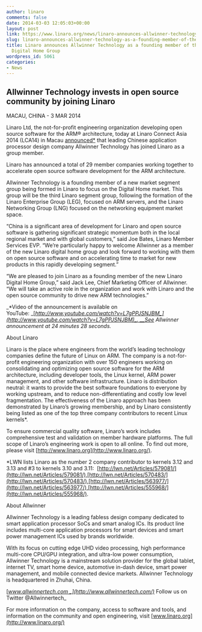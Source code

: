```yaml
---
author: linaro
comments: false
date: 2014-03-03 12:05:03+00:00
layout: post
link: https://www.linaro.org/news/linaro-announces-allwinner-technology-as-a-founding-member-of-the-new-linaro-digital-home-group/
slug: linaro-announces-allwinner-technology-as-a-founding-member-of-the-new-linaro-digital-home-group
title: Linaro announces Allwinner Technology as a founding member of the new Linaro
  Digital Home Group
wordpress_id: 5061
categories:
- News
---
```


## Allwinner Technology invests in open source community by joining Linaro


MACAU, CHINA - 3 MAR 2014

Linaro Ltd, the not-for-profit engineering organization developing open source software for the ARM® architecture, today at Linaro Connect Asia 2014 (LCA14) in Macau [announced*](http://www.youtube.com/watch?v=L7gPPJSNJBM) that leading Chinese application processor design company Allwinner Technology has joined Linaro as a group member.

Linaro has announced a total of 29 member companies working together to accelerate open source software development for the ARM architecture.

Allwinner Technology is a founding member of a new market segment group being formed in Linaro to focus on the Digital Home market. This group will be the third Linaro segment group, following the formation of the Linaro Enterprise Group (LEG), focused on ARM servers, and the Linaro Networking Group (LNG) focused on the networking equipment market space.

“China is a significant area of development for Linaro and open source software is gathering significant strategic momentum both in the local regional market and with global customers,” said Joe Bates, Linaro Member Services EVP. “We’re particularly happy to welcome Allwinner as a member of the new Linaro digital home group and look forward to working with them on open source software and on accelerating time to market for new products in this rapidly developing segment.”

“We are pleased to join Linaro as a founding member of the new Linaro Digital Home Group,” said Jack Lee, Chief Marketing Officer of Allwinner. “We will take an active role in the organization and work with Linaro and the open source community to drive new ARM technologies.”

_*Video of the announcement is available on YouTube: _[_http://www.youtube.com/watch?v=L7gPPJSNJBM_](http://www.youtube.com/watch?v=L7gPPJSNJBM)_. __See Allwinner announcement at 24 minutes 28 seconds._



About Linaro

Linaro is the place where engineers from the world’s leading technology companies define the future of Linux on ARM. The company is a not-for-profit engineering organization with over 150 engineers working on consolidating and optimizing open source software for the ARM architecture, including developer tools, the Linux kernel, ARM power management, and other software infrastructure. Linaro is distribution neutral: it wants to provide the best software foundations to everyone by working upstream, and to reduce non-differentiating and costly low level fragmentation. The effectiveness of the Linaro approach has been demonstrated by Linaro’s growing membership, and by Linaro consistently being listed as one of the top three company contributors to recent Linux kernels*.

To ensure commercial quality software, Linaro’s work includes comprehensive test and validation on member hardware platforms. The full scope of Linaro’s engineering work is open to all online. To find out more, please visit [http://www.linaro.org](http://www.linaro.org/).

*LWN lists Linaro as the number 2 company contributor to kernels 3.12 and 3.13 and #3 to kernels 3.10 and 3.11:  [http://lwn.net/Articles/579081/](http://lwn.net/Articles/579081/),[http://lwn.net/Articles/570483/](http://lwn.net/Articles/570483/),[http://lwn.net/Articles/563977/](http://lwn.net/Articles/563977/),[http://lwn.net/Articles/555968/](http://lwn.net/Articles/555968/).



About Allwinner

Allwinner Technology is a leading fabless design company dedicated to smart application processor SoCs and smart analog ICs. Its product line includes multi-core application processors for smart devices and smart power management ICs used by brands worldwide.

With its focus on cutting edge UHD video processing, high performance multi-core CPU/GPU integration, and ultra-low power consumption, Allwinner Technology is a mainstream solution provider for the global tablet, internet TV, smart home device, automotive in-dash device, smart power management, and mobile connected device markets. Allwinner Technology is headquartered in Zhuhai, China.

[_www.allwinnertech.com _](http://www.allwinnertech.com/)_
Follow us on Twitter @Allwinnertech_

For more information on the company, access to software and tools, and information on the community and open engineering, visit [www.linaro.org](http://www.linaro.org/)
